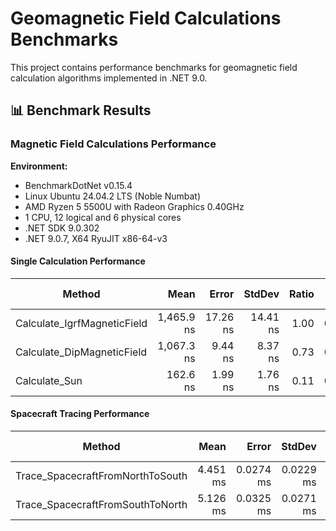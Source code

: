 # Geomagnetic Field Calculations Benchmarks

This project contains performance benchmarks for geomagnetic field calculation algorithms implemented in .NET 9.0.

## 📊 Benchmark Results

### Magnetic Field Calculations Performance

**Environment:**
- BenchmarkDotNet v0.15.4
- Linux Ubuntu 24.04.2 LTS (Noble Numbat)
- AMD Ryzen 5 5500U with Radeon Graphics 0.40GHz
- 1 CPU, 12 logical and 6 physical cores
- .NET SDK 9.0.302
- .NET 9.0.7, X64 RyuJIT x86-64-v3

#### Single Calculation Performance

| Method                      | Mean       | Error    | StdDev   | Ratio | Gen0   | Allocated | Alloc Ratio |
|---------------------------- |-----------:|---------:|---------:|------:|-------:|----------:|------------:|
| Calculate_IgrfMagneticField | 1,465.9 ns | 17.26 ns | 14.41 ns |  1.00 | 0.1869 |     392 B |        1.00 |
| Calculate_DipMagneticField  | 1,067.3 ns |  9.44 ns |  8.37 ns |  0.73 | 0.0496 |     104 B |        0.27 |
| Calculate_Sun               |   162.6 ns |  1.99 ns |  1.76 ns |  0.11 | 0.0267 |      56 B |        0.14 |

#### Spacecraft Tracing Performance

| Method                           | Mean     | Error     | StdDev    | Ratio | Gen0      | Allocated | Alloc Ratio |
|--------------------------------- |---------:|----------:|----------:|------:|----------:|----------:|------------:|
| Trace_SpacecraftFromNorthToSouth | 4.451 ms | 0.0274 ms | 0.0229 ms |  0.87 | 1648.4375 |    3.3 MB |        0.82 |
| Trace_SpacecraftFromSouthToNorth | 5.126 ms | 0.0325 ms | 0.0271 ms |  1.00 | 2023.4375 |   4.04 MB |        1.00 |

